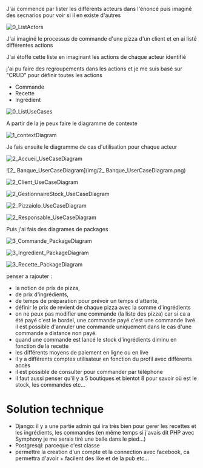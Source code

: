 J'ai commencé par lister les différents acteurs dans l'énoncé puis imaginé des secnarios pour voir si il en existe d'autres

![0_ListActors](img/0_ListActors.png)

J'ai imaginé le processus de commande d'une pizza d'un client et en ai listé différentes actions

J'ai étoffé cette liste en imaginant les actions de chaque acteur identifié

j'ai pu faire des regroupements dans les actions et je me suis basé sur "CRUD" pour définir toutes les actions

* Commande
* Recette
* Ingrédient

![0_ListUseCases](img/0_ListUseCases.png)

A partir de la je peux faire le diagramme de contexte

![1_contextDiagram](img/1_contextDiagram.png)

Je fais ensuite le diagramme de cas d'utilisation pour chaque acteur

![2_Accueil_UseCaseDiagram](img/2_Accueil_UseCaseDiagram.png)

![2_ Banque_UserCaseDiagram](img/2_ Banque_UserCaseDiagram.png)

![2_Client_UseCaseDiagram](img/2_Client_UseCaseDiagram.png)

![2_GestionnaireStock_UseCaseDiagram](img/2_GestionnaireStock_UseCaseDiagram.png)

![2_Pizzaiolo_UseCaseDiagram](img/2_Pizzaiolo_UseCaseDiagram.png)

![2_Responsable_UseCaseDiagram](img/2_Responsable_UseCaseDiagram.png)

Puis j'ai fais des diagrames de packages

![3_Commande_PackageDiagram](img/3_Commande_PackageDiagram.png)

![3_Ingredient_PackageDiagram](img/3_Ingredient_PackageDiagram.png)

![3_Recette_PackageDiagram](img/3_Recette_PackageDiagram.png)

penser a rajouter :
* la notion de prix de pizza, 
* de prix d'ingrédients, 
* de temps de préparation pour prévoir un temps d'attente, 
* définir le prix de revient de chaque pizza avec la somme d'ingrédients
* on ne peux pas modifier une commande (la liste des pizza) car si ca a été payé c'est le bordel, une commande payé c'est une commande livré. il est possible d'annuler une commande uniquement dans le cas d'une commande a distance non payé.
* quand une commande est lancé le stock d'ingrédients diminu en fonction de la recette
* les différents moyens de paiement en ligne ou en live
* il y a différents comptes utilisateur en fonction du profil avec différents accès
* il est possible de consulter pour commander par téléphone
* il faut aussi penser qu'il y a 5 boutiques et bientot 8 pour savoir où est le stock, les commandes etc...

# Solution technique
* Django: il y a une partie admin qui ira très bien pour gerer les recettes et les ingrédients, les commandes (en même temps si j'avais dit PHP avec Symphony je me serais tiré une balle dans le pied...)
* Postgresql: parceque c'est classe
* permettre la creation d'un compte et la connection avec facebook, ca permettra d'avoir + facilent des like et de la pub etc...

